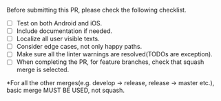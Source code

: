 Before submitting this PR, please check the following checklist. 

- [ ] Test on both Android and iOS.
- [ ] Include documentation if needed.
- [ ] Localize all user visible texts.
- [ ] Consider edge cases, not only happy paths.
- [ ] Make sure all the linter warnings are resolved(TODOs are exception).
- [ ] When completing the PR, for feature branches, check that squash merge is selected.

*For all the other merges(e.g. develop -> release, release -> master etc.), basic merge MUST BE USED, not squash.